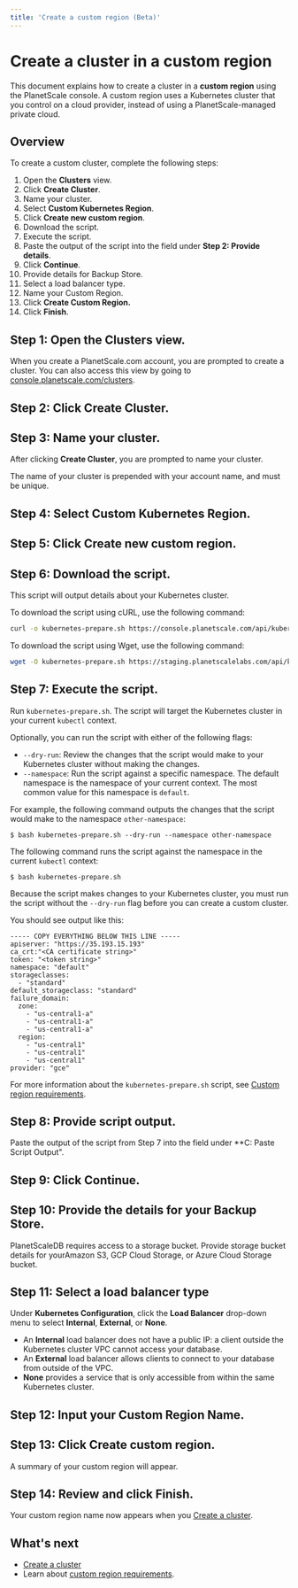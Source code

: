 ```yaml
---
title: 'Create a custom region (Beta)'
---
```


# Create a cluster in a custom region

This document explains how to create a cluster in a **custom region** using the PlanetScale console. A custom region uses a Kubernetes cluster that you control on a cloud provider, instead of using a PlanetScale-managed private cloud.

<!-- If we create a concept doc for custom cluster, we should link to it here.-->

## Overview

To create a custom cluster, complete the following steps:

1. Open the **Clusters** view.
1. Click **Create Cluster**.
1. Name your cluster.
1. Select **Custom Kubernetes Region**.
1. Click **Create new custom region**.
1. Download the script.
1. Execute the script.
1. Paste the output of the script into the field under **Step 2: Provide details**.
1. Click **Continue**.
1. Provide details for Backup Store.
1. Select a load balancer type.
1. Name your Custom Region.
1. Click **Create Custom Region.**
1. Click **Finish**.

## Step 1: Open the **Clusters** view.

When you create a PlanetScale.com account, you are prompted to create a cluster. You can also access this view by going to [console.planetscale.com/clusters](https://console.planetscale.com/clusters).

## Step 2: Click **Create Cluster**.

## Step 3: Name your cluster.

After clicking **Create Cluster**, you are prompted to name your cluster.

The name of your cluster is prepended with your account name, and must be unique.

## Step 4: Select **Custom Kubernetes Region**.

## Step 5: Click **Create new custom region**.

## Step 6: Download the script.

<!-- We need to update this with more details about what the script does, especially if it makes changes to the user's k8s environment. -->

This script will output details about your Kubernetes cluster.

To download the script using cURL, use the following command:

```bash
curl -o kubernetes-prepare.sh https://console.planetscale.com/api/kubernetes-prepare-script
```

To download the script using Wget, use the following command:

```bash
wget -O kubernetes-prepare.sh https://staging.planetscalelabs.com/api/kubernetes-prepare-script
```

## Step 7: Execute the script.

Run `kubernetes-prepare.sh`. The script will target the Kubernetes cluster in your current `kubectl` context.

Optionally, you can run the script with either of the following flags:

+ `--dry-run`: Review the changes that the script would make to your Kubernetes cluster without making the changes.
+ `--namespace`: Run the script against a specific namespace. The default namespace is the namespace of your current context. The most common value for this namespace is `default`.

For example, the following command outputs the changes that the script would make to the namespace `other-namespace`:

```console
$ bash kubernetes-prepare.sh --dry-run --namespace other-namespace
```

The following command runs the script against the namespace in the current `kubectl` context:

```console
$ bash kubernetes-prepare.sh
```

Because the script makes changes to your Kubernetes cluster, you must run the script without the `--dry-run` flag before you can create a custom cluster.

You should see output like this:

```console
----- COPY EVERYTHING BELOW THIS LINE -----
apiserver: "https://35.193.15.193"
ca_crt:"<CA certificate string>"
token: "<token string>"
namespace: "default"
storageclasses:
  - "standard"
default_storageclass: "standard"
failure_domain:
  zone:
    - "us-central1-a"
    - "us-central1-a"
    - "us-central1-a"
  region:
    - "us-central1"
    - "us-central1"
    - "us-central1"
provider: "gce"
```

For more information about the `kubernetes-prepare.sh` script, see [Custom region requirements](custom-region-requirements).

## Step 8: Provide script output.

Paste the output of the script from Step 7 into the field under \*\*C: Paste Script Output".

## Step 9: Click **Continue**.

## Step 10: Provide the details for your Backup Store.

PlanetScaleDB requires access to a storage bucket. Provide storage bucket details for yourAmazon S3, GCP Cloud Storage, or Azure Cloud Storage bucket.

## Step 11: Select a load balancer type

Under **Kubernetes Configuration**, click the **Load Balancer** drop-down menu to select **Internal**, **External**, or **None**.

+ An **Internal** load balancer does not have a public IP: a client outside the Kubernetes cluster VPC cannot access your database.
+ An **External** load balancer allows clients to connect to your database from outside of the VPC.
+ **None** provides a service that is only accessible from within the same Kubernetes cluster.

## Step 12: Input your **Custom Region Name**.

## Step 13: Click **Create custom region.**

A summary of your custom region will appear.

## Step 14: Review and click **Finish**.

Your custom region name now appears when you [Create a cluster](creating-cluster).

## What's next

+ [Create a cluster](creating-cluster) 
+ Learn about [custom region requirements](custom-region-requirements). 
